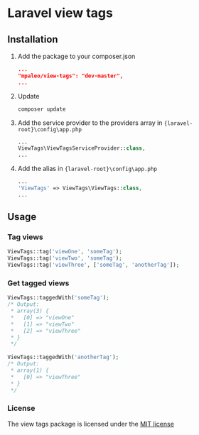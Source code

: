 # Laravel view tags
## Installation
1. Add the package to your composer.json
    ```json
    ...
    "mpaleo/view-tags": "dev-master",
    ...
    ```
2. Update
    ```bash
    composer update
    ```
3. Add the service provider to the providers array in `{laravel-root}\config\app.php`
    ```php
    ...
    ViewTags\ViewTagsServiceProvider::class,
    ...
    ```
4. Add the alias in `{laravel-root}\config\app.php`
    ```php
    ...
    'ViewTags' => ViewTags\ViewTags::class,
    ...
    ```
## Usage
### Tag views
```php
ViewTags::tag('viewOne', 'someTag');
ViewTags::tag('viewTwo', 'someTag');
ViewTags::tag('viewThree', ['someTag', 'anotherTag']);
```
### Get tagged views
```php
ViewTags::taggedWith('someTag');
/* Output:
 * array(3) {
 *   [0] => "viewOne"
 *   [1] => "viewTwo"
 *   [2] => "viewThree"
 * }
 */
 
ViewTags::taggedWith('anotherTag');
/* Output:
 * array(1) {
 *   [0] => "viewThree"
 * }
 */
```
### License
The view tags package is licensed under the [MIT license](http://opensource.org/licenses/MIT)